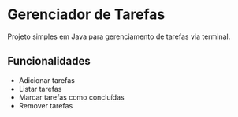 # Gerenciador de Tarefas

Projeto simples em Java para gerenciamento de tarefas via terminal.

## Funcionalidades

- Adicionar tarefas
- Listar tarefas
- Marcar tarefas como concluídas
- Remover tarefas

